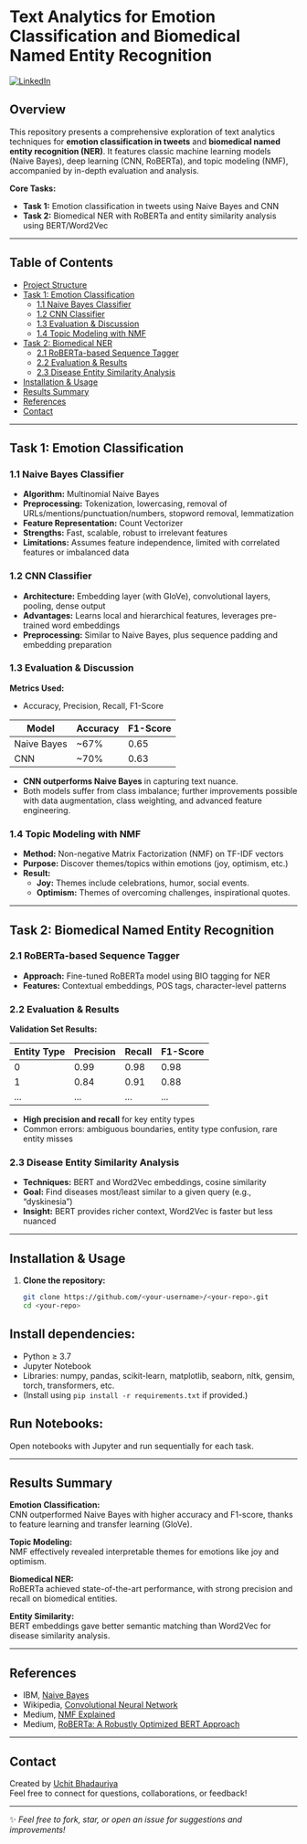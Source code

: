 # Text Analytics for Emotion Classification and Biomedical Named Entity Recognition

[![LinkedIn](https://img.shields.io/badge/LinkedIn-blue?logo=linkedin)](https://www.linkedin.com/in/uchit-bhadauriya-a96478204)

## Overview

This repository presents a comprehensive exploration of text analytics techniques for **emotion classification in tweets** and **biomedical named entity recognition (NER)**. It features classic machine learning models (Naive Bayes), deep learning (CNN, RoBERTa), and topic modeling (NMF), accompanied by in-depth evaluation and analysis.

**Core Tasks:**
- **Task 1:** Emotion classification in tweets using Naive Bayes and CNN
- **Task 2:** Biomedical NER with RoBERTa and entity similarity analysis using BERT/Word2Vec

---

## Table of Contents

- [Project Structure](#project-structure)
- [Task 1: Emotion Classification](#task-1-emotion-classification)
  - [1.1 Naive Bayes Classifier](#11-naive-bayes-classifier)
  - [1.2 CNN Classifier](#12-cnn-classifier)
  - [1.3 Evaluation & Discussion](#13-evaluation--discussion)
  - [1.4 Topic Modeling with NMF](#14-topic-modeling-with-nmf)
- [Task 2: Biomedical NER](#task-2-biomedical-ner)
  - [2.1 RoBERTa-based Sequence Tagger](#21-roberta-based-sequence-tagger)
  - [2.2 Evaluation & Results](#22-evaluation--results)
  - [2.3 Disease Entity Similarity Analysis](#23-disease-entity-similarity-analysis)
- [Installation & Usage](#installation--usage)
- [Results Summary](#results-summary)
- [References](#references)
- [Contact](#contact)

---

## Task 1: Emotion Classification

### 1.1 Naive Bayes Classifier

- **Algorithm:** Multinomial Naive Bayes  
- **Preprocessing:** Tokenization, lowercasing, removal of URLs/mentions/punctuation/numbers, stopword removal, lemmatization  
- **Feature Representation:** Count Vectorizer  
- **Strengths:** Fast, scalable, robust to irrelevant features  
- **Limitations:** Assumes feature independence, limited with correlated features or imbalanced data

### 1.2 CNN Classifier

- **Architecture:** Embedding layer (with GloVe), convolutional layers, pooling, dense output  
- **Advantages:** Learns local and hierarchical features, leverages pre-trained word embeddings  
- **Preprocessing:** Similar to Naive Bayes, plus sequence padding and embedding preparation

### 1.3 Evaluation & Discussion

**Metrics Used:**
- Accuracy, Precision, Recall, F1-Score

| Model        | Accuracy | F1-Score |
|--------------|----------|----------|
| Naive Bayes  | ~67%     | 0.65     |
| CNN          | ~70%     | 0.63     |

- **CNN outperforms Naive Bayes** in capturing text nuance.
- Both models suffer from class imbalance; further improvements possible with data augmentation, class weighting, and advanced feature engineering.

### 1.4 Topic Modeling with NMF

- **Method:** Non-negative Matrix Factorization (NMF) on TF-IDF vectors
- **Purpose:** Discover themes/topics within emotions (joy, optimism, etc.)
- **Result:**  
  - **Joy:** Themes include celebrations, humor, social events.
  - **Optimism:** Themes of overcoming challenges, inspirational quotes.

---

## Task 2: Biomedical Named Entity Recognition

### 2.1 RoBERTa-based Sequence Tagger

- **Approach:** Fine-tuned RoBERTa model using BIO tagging for NER  
- **Features:** Contextual embeddings, POS tags, character-level patterns

### 2.2 Evaluation & Results

**Validation Set Results:**

| Entity Type | Precision | Recall | F1-Score |
|-------------|-----------|--------|----------|
| 0           | 0.99      | 0.98   | 0.98     |
| 1           | 0.84      | 0.91   | 0.88     |
| ...         | ...       | ...    | ...      |

- **High precision and recall** for key entity types  
- Common errors: ambiguous boundaries, entity type confusion, rare entity misses

### 2.3 Disease Entity Similarity Analysis

- **Techniques:** BERT and Word2Vec embeddings, cosine similarity  
- **Goal:** Find diseases most/least similar to a given query (e.g., “dyskinesia”)  
- **Insight:** BERT provides richer context, Word2Vec is faster but less nuanced

---

## Installation & Usage

1. **Clone the repository:**

   ```bash
   git clone https://github.com/<your-username>/<your-repo>.git
   cd <your-repo>
## Install dependencies:

- Python ≥ 3.7
- Jupyter Notebook
- Libraries: numpy, pandas, scikit-learn, matplotlib, seaborn, nltk, gensim, torch, transformers, etc.
- (Install using `pip install -r requirements.txt` if provided.)

## Run Notebooks:

Open notebooks with Jupyter and run sequentially for each task.

---

## Results Summary

**Emotion Classification:**  
CNN outperformed Naive Bayes with higher accuracy and F1-score, thanks to feature learning and transfer learning (GloVe).

**Topic Modeling:**  
NMF effectively revealed interpretable themes for emotions like joy and optimism.

**Biomedical NER:**  
RoBERTa achieved state-of-the-art performance, with strong precision and recall on biomedical entities.

**Entity Similarity:**  
BERT embeddings gave better semantic matching than Word2Vec for disease similarity analysis.

---

## References

- IBM, [Naive Bayes](https://www.ibm.com/topics/naive-bayes)
- Wikipedia, [Convolutional Neural Network](https://en.wikipedia.org/wiki/Convolutional_neural_network)
- Medium, [NMF Explained](https://medium.com/@neri.vvo/non-negative-matrix-factorization-explained-practical-how-to-guide-in-python-c6372f2f6779)
- Medium, [RoBERTa: A Robustly Optimized BERT Approach](https://towardsdatascience.com/roberta-1ef07226c8d8)

---

## Contact

Created by [Uchit Bhadauriya](https://www.linkedin.com/in/uchit-bhadauriya-a96478204)  
Feel free to connect for questions, collaborations, or feedback!

---

✨ *Feel free to fork, star, or open an issue for suggestions and improvements!*
